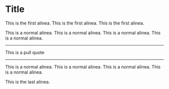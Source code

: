 Title
=====

This is the first alinea. This is the first alinea. This is the first alinea.

This is a normal alinea. This is a normal alinea. This is a normal alinea. This is a normal alinea.

---

This is a pull quote

---

This is a normal alinea. This is a normal alinea. This is a normal alinea. This is a normal alinea.

This is the last alinea.